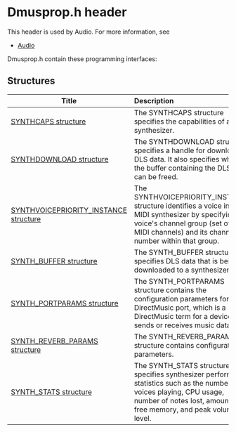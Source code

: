 # Dmusprop.h header


This header is used by Audio. For more information, see
- [Audio](../_audio/index.md)

Dmusprop.h contain these programming interfaces:


## Structures

| Title   | Description   |
| ---- |:---- |
| [SYNTHCAPS structure](ns-dmusprop--synthcaps.md) | The SYNTHCAPS structure specifies the capabilities of a synthesizer. |
| [SYNTHDOWNLOAD structure](ns-dmusprop--synthdownload.md) | The SYNTHDOWNLOAD structure specifies a handle for downloaded DLS data. It also specifies whether the buffer containing the DLS data can be freed. |
| [SYNTHVOICEPRIORITY_INSTANCE structure](ns-dmusprop--synthvoicepriority-instance.md) | The SYNTHVOICEPRIORITY_INSTANCE structure identifies a voice in a MIDI synthesizer by specifying the voice's channel group (set of 16 MIDI channels) and its channel number within that group. |
| [SYNTH_BUFFER structure](ns-dmusprop--synth-buffer.md) | The SYNTH_BUFFER structure specifies DLS data that is being downloaded to a synthesizer. |
| [SYNTH_PORTPARAMS structure](ns-dmusprop--synth-portparams.md) | The SYNTH_PORTPARAMS structure contains the configuration parameters for a DirectMusic port, which is a DirectMusic term for a device that sends or receives music data. |
| [SYNTH_REVERB_PARAMS structure](ns-dmusprop--synth-reverb-params.md) | The SYNTH_REVERB_PARAMS structure contains configuration parameters. |
| [SYNTH_STATS structure](ns-dmusprop--synth-stats.md) | The SYNTH_STATS structure specifies synthesizer performance statistics such as the number of voices playing, CPU usage, number of notes lost, amount of free memory, and peak volume level. |
